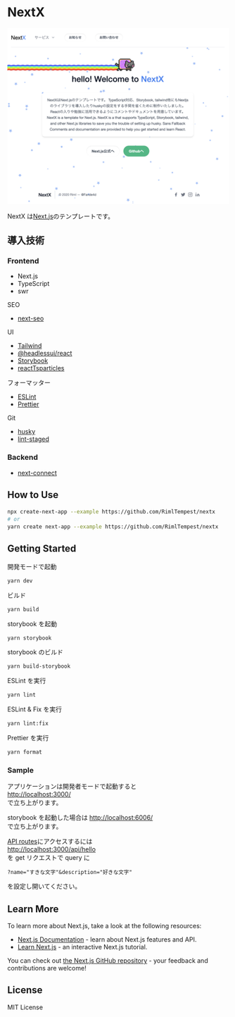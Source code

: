 # NextX

![NextX](Doc/img/home.png "img")

NextX は[Next.js](https://nextjs.org/)のテンプレートです。  

## 導入技術

### Frontend

- Next.js
- TypeScript
- swr

SEO

- [next-seo](Doc/frontend/lib/nextSEO.md)

UI

- [Tailwind](Doc/frontend/UI/tailwind.md)
- [@headlessui/react](Doc/frontend/UI/headlessui.md)
- [Storybook](Doc/frontend/UI/storybook.md)
- [reactTsparticles](Doc/frontend/UI/reactTsparticles.md)

フォーマッター

- [ESLint](Doc/frontend/formatter/eslint.md)
- [Prettier](Doc/frontend/formatter/prettier.md)

Git

- [husky](Doc/frontend/git/husky.md)
- [lint-staged](Doc/frontend/git/lintStaged.md)

### Backend

- [next-connect](Doc/backend/lintStaged.md)

## How to Use

```bash
npx create-next-app --example https://github.com/RimlTempest/nextx
# or
yarn create next-app --example https://github.com/RimlTempest/nextx
```

## Getting Started

開発モードで起動

```bash
yarn dev
```

ビルド

```bash
yarn build
```

storybook を起動

```bash
yarn storybook
```

storybook のビルド

```bash
yarn build-storybook
```

ESLint を実行

```bash
yarn lint
```

ESLint & Fix を実行

```bash
yarn lint:fix
```

Prettier を実行

```bash
yarn format
```

### Sample

アプリケーションは開発者モードで起動すると  
[http://localhost:3000/](http://localhost:3000/)  
で立ち上がります。

storybook を起動した場合は
[http://localhost:6006/](http://localhost:6006/)  
で立ち上がります。

[API routes](https://nextjs.org/docs/api-routes/introduction)にアクセスするには  
[http://localhost:3000/api/hello](http://localhost:3000/api/hello)  
を get リクエストで query に

```text
?name="すきな文字"&description="好きな文字"
```

を設定し開いてください。

## Learn More

To learn more about Next.js, take a look at the following resources:

- [Next.js Documentation](https://nextjs.org/docs) - learn about Next.js features and API.
- [Learn Next.js](https://nextjs.org/learn) - an interactive Next.js tutorial.

You can check out [the Next.js GitHub repository](https://github.com/vercel/next.js/) - your feedback and contributions are welcome!

## License

MIT License
